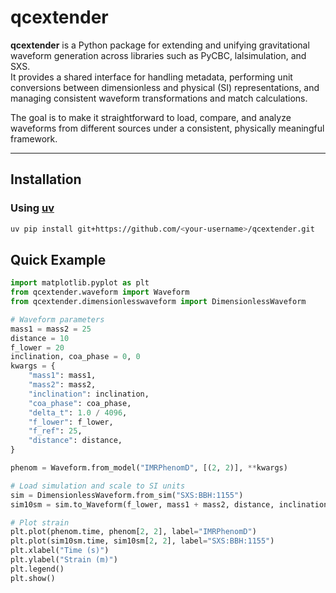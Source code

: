 # qcextender

**qcextender** is a Python package for extending and unifying gravitational waveform generation across libraries such as PyCBC, lalsimulation, and SXS.  
It provides a shared interface for handling metadata, performing unit conversions between dimensionless and physical (SI) representations, and managing consistent waveform transformations and match calculations.

The goal is to make it straightforward to load, compare, and analyze waveforms from different sources under a consistent, physically meaningful framework.

---

## Installation

### Using [uv](https://docs.astral.sh/uv/)

```bash
uv pip install git+https://github.com/<your-username>/qcextender.git
```

## Quick Example

```python
import matplotlib.pyplot as plt
from qcextender.waveform import Waveform
from qcextender.dimensionlesswaveform import DimensionlessWaveform

# Waveform parameters
mass1 = mass2 = 25
distance = 10
f_lower = 20
inclination, coa_phase = 0, 0
kwargs = {
    "mass1": mass1,
    "mass2": mass2,
    "inclination": inclination,
    "coa_phase": coa_phase,
    "delta_t": 1.0 / 4096,
    "f_lower": f_lower,
    "f_ref": 25,
    "distance": distance,
}

phenom = Waveform.from_model("IMRPhenomD", [(2, 2)], **kwargs)

# Load simulation and scale to SI units
sim = DimensionlessWaveform.from_sim("SXS:BBH:1155")
sim10sm = sim.to_Waveform(f_lower, mass1 + mass2, distance, inclination, coa_phase)

# Plot strain
plt.plot(phenom.time, phenom[2, 2], label="IMRPhenomD")
plt.plot(sim10sm.time, sim10sm[2, 2], label="SXS:BBH:1155")
plt.xlabel("Time (s)")
plt.ylabel("Strain (m)")
plt.legend()
plt.show()

```